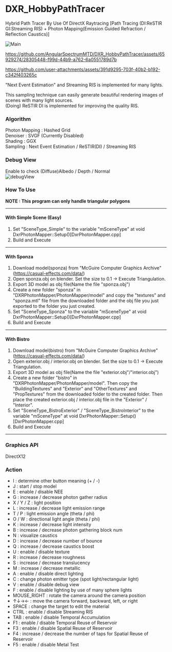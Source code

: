 # DXR_HobbyPathTracer
Hybrid Path Tracer By Use Of DirectX Raytracing [Path Tracing (DI:ReSTIR GI:Streaming RIS) + Photon Mapping(Emission Guided Refraction / Reflection Caustics)]  

![Main](https://github.com/user-attachments/assets/924d213b-01c1-49f0-b961-ecdf55cf3ee7)

https://github.com/AngularSpectrumMTD/DXR_HobbyPathTracer/assets/65929274/28305448-f99d-44b9-a762-6a0551789d7b

https://github.com/user-attachments/assets/391d9295-703f-40b2-b192-c342f403265c

"Next Event Estimation" and Streaming RIS is implemented for many lights. 

This sampling technique can easily generate beautiful rendering images of scenes with many light sources.  
(Doing) ReSTIR DI is implemented for improving the quality RIS.   

### Algorithm
Photon Mapping : Hashed Grid  
Denoiser : SVGF (Currently Disabled)  
Shading : GGX  
Sampling : Next Event Estimation / ReSTIR(DI) / Streaming RIS

### Debug View
Enable to check (Diffuse)Albedo / Depth / Normal   
![debugView](https://github.com/user-attachments/assets/82653053-4d25-47c1-97aa-4dd178e401d6)

### How To Use
**NOTE : This program can only handle triangular polygons**

---
#### With Simple Scene (Easy)
1. Set "SceneType_Simple" to the variable "mSceneType" at void DxrPhotonMapper::Setup()[DxrPhotonMapper.cpp]  
2. Build and Execute  
---
#### With Sponza
1. Download model(sponza) from "McGuire Computer Graphics Archive"(https://casual-effects.com/data/)  
2. Open sponza.obj on blender. Set the size to 0.1 -> Execute Triangulation.  
4. Export 3D model as obj file(Name the file "sponza.obj")  
5. Create a new folder "sponza" in "DXRPhotonMapper/PhotonMapper/model" and copy the "textures" and "sponza.mtl" file from the downloaded folder and the obj file you just exported to the folder you just created.  
6. Set "SceneType_Sponza" to the variable "mSceneType" at void DxrPhotonMapper::Setup()[DxrPhotonMapper.cpp]  
7. Build and Execute
---
#### With Bistro
1. Download model(bistro) from "McGuire Computer Graphics Archive"(https://casual-effects.com/data/)  
2. Open exterior.obj / interior.obj on blender. Set the size to 0.1 -> Execute Triangulation.  
3. Export 3D model as obj file(Name the file "exterior.obj"/"interior.obj")  
4. Create a new folder "bistro" in "DXRPhotonMapper/PhotonMapper/model". Then copy the "BuildingTextures" and "Exterior" and "OtherTextures" and "PropTextures" from the downloaded folder to the created folder. Then place the created exterior.obj / interior.obj file in the "Exterior" / "Interior".  
5. Set "SceneType_BistroExterior" / "SceneType_BistroInterior" to the variable "mSceneType" at void DxrPhotonMapper::Setup()[DxrPhotonMapper.cpp]  
6. Build and Execute  
---

### Graphics API
DirectX12

### Action

- I : determine other button meaning (+ / -)
- J : start / stop model
- E : enable / disable NEE
- G : increase / decrease photon gather radius
- X / Y / Z : light position
- L : increase / decrease light emission range
- T / P : light emission angle (theta / phi)
- O / W : directional light angle (theta / phi)
- K : increase / decrease light intensity
- B : increase / decrease photon gathering block num
- N : visualize caustics
- D : increase / decrease number of bounce
- Q : increase / decrease caustics boost
- U : enable / disable texture
- R : increase / decrease roughness
- S : increase / decrease translucency
- M : increase / decrease metallic
- A : enable / disable direct lighting
- C : change photon emitter type (spot light/rectangular light)
- V : enable / disable debug view
- F : enable / disable lighting by use of many sphere lights
- MOUSE_RIGHT : rotate the camera around the camera position
- ↑↓→← : move the camera forward, backward, left, or right
- SPACE : change the target to edit the material
- CTRL : enable / disable Streaming RIS
- TAB : enable / disable Temporal Accumulation  
- F1 : enable / disable Temporal Reuse of Reservoir
- F3 : enable / disable Spatial Reuse of Reservoir
- F4 : increase / decrease the number of taps for Spatial Reuse of Reservoir
- F5 : enable / disable Metal Test